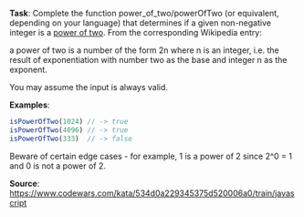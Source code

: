**Task**:
Complete the function power_of_two/powerOfTwo (or equivalent, depending on your language) that determines if a given non-negative integer is a [power of two](https://en.wikipedia.org/wiki/Power_of_two). From the corresponding Wikipedia entry:

a power of two is a number of the form 2n where n is an integer, i.e. the result of exponentiation with number two as the base and integer n as the exponent.

You may assume the input is always valid.

**Examples**:
```js
isPowerOfTwo(1024) // -> true
isPowerOfTwo(4096) // -> true
isPowerOfTwo(333)  // -> false
```
Beware of certain edge cases - for example, 1 is a power of 2 since 2^0 = 1 and 0 is not a power of 2.

**Source**: https://www.codewars.com/kata/534d0a229345375d520006a0/train/javascript
